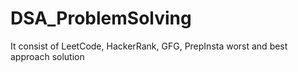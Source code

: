 # DSA_ProblemSolving

It consist of LeetCode, HackerRank, GFG, PrepInsta worst and best approach solution  
